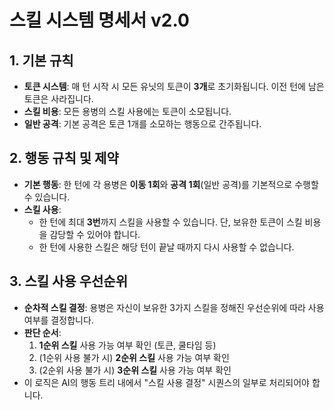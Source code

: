 # 스킬 시스템 명세서 v2.0

## 1. 기본 규칙

- **토큰 시스템**: 매 턴 시작 시 모든 유닛의 토큰이 **3개**로 초기화됩니다. 이전 턴에 남은 토큰은 사라집니다.
- **스킬 비용**: 모든 용병의 스킬 사용에는 토큰이 소모됩니다.
- **일반 공격**: 기본 공격은 토큰 1개를 소모하는 행동으로 간주됩니다.

## 2. 행동 규칙 및 제약

- **기본 행동**: 한 턴에 각 용병은 **이동 1회**와 **공격 1회**(일반 공격)를 기본적으로 수행할 수 있습니다.
- **스킬 사용**:
    - 한 턴에 최대 **3번**까지 스킬을 사용할 수 있습니다. 단, 보유한 토큰이 스킬 비용을 감당할 수 있어야 합니다.
    - 한 턴에 사용한 스킬은 해당 턴이 끝날 때까지 다시 사용할 수 없습니다.

## 3. 스킬 사용 우선순위

- **순차적 스킬 결정**: 용병은 자신이 보유한 3가지 스킬을 정해진 우선순위에 따라 사용 여부를 결정합니다.
- **판단 순서**:
    1.  **1순위 스킬** 사용 가능 여부 확인 (토큰, 쿨타임 등)
    2.  (1순위 사용 불가 시) **2순위 스킬** 사용 가능 여부 확인
    3.  (2순위 사용 불가 시) **3순위 스킬** 사용 가능 여부 확인
- 이 로직은 AI의 행동 트리 내에서 "스킬 사용 결정" 시퀀스의 일부로 처리되어야 합니다.
